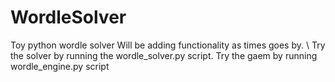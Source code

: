 # WordleSolver
Toy python wordle solver
Will be adding functionality as times goes by. \\
Try the solver by running the wordle_solver.py script. 
Try the gaem by running wordle_engine.py script
